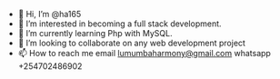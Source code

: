 - 👋 Hi, I’m @ha165
- 👀 I’m interested in becoming a full stack development.
- 🌱 I’m currently learning Php with MySQL.
- 💞️ I’m looking to collaborate on any web development project
- 📫 How to reach me email lumumbaharmony@gmail.com whatsapp +254702486902

<!---
ha165/ha165 is a ✨ special ✨ repository because its `README.md` (this file) appears on your GitHub profile.
You can click the Preview link to take a look at your changes.
--->
